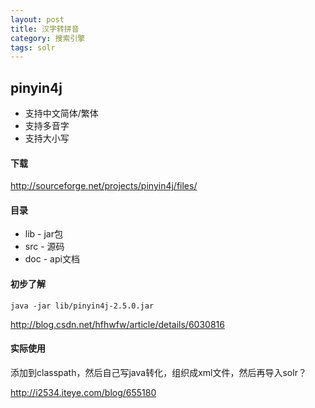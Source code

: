 ```yaml
---
layout: post
title: 汉字转拼音
category: 搜索引擎
tags: solr
---
```

## pinyin4j

* 支持中文简体/繁体
* 支持多音字
* 支持大小写

#### 下载

<http://sourceforge.net/projects/pinyin4j/files/>

#### 目录

* lib - jar包
* src - 源码
* doc - api文档

#### 初步了解

    java -jar lib/pinyin4j-2.5.0.jar 

<http://blog.csdn.net/hfhwfw/article/details/6030816>



#### 实际使用

添加到classpath，然后自己写java转化，组织成xml文件，然后再导入solr？

<http://i2534.iteye.com/blog/655180>

